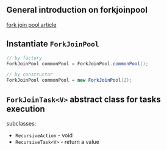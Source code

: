## General introduction on forkjoinpool

[fork join pool article](https://theboreddev.com/the-unfairly-unknown-forkjoinpool/) 

## Instantiate `ForkJoinPool`

```java
// by factory
ForkJoinPool commonPool = ForkJoinPool.commonPool();

// by constructor
ForkJoinPool commonPool = new ForkJoinPool(2);
```

## `ForkJoinTask<V>` abstract class for tasks execution

subclasses:
- `RecursiveAction` - void
- `RecursiveTask<V>` - return a value
